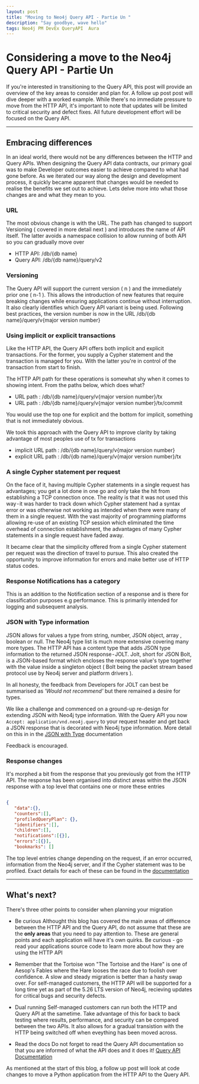 ```yaml
---
layout: post
title: "Moving to Neo4j Query API - Partie Un "
description: "Say goodbye, wave hello"
tags: Neo4j PM DevEx QueryAPI  Aura
---
```


# Considering a move to the Neo4j Query API - Partie Un

If you're interested in transitioning to the Query API, this post will provide an overview of the key areas to consider and plan for. A follow up post post will dive deeper with a worked example. While there's no immediate pressure to move from the HTTP API, it's important to note that updates will be limited to critical security and defect fixes. All future development effort will be focused on the Query API.

---

## Embracing differences

In an ideal world, there would not be any differences between the HTTP and Query APIs. When designing the Query API data contracts, our primary goal was to make Developer outcomes easier to achieve compared to what had gone before. As we iterated our way along the design and development process, it quickly became apparent that changes would be needed to realise the benefits we set out to achieve. Lets delve more into what those changes are and what they mean to you.

### URL

The most obvious change is with the URL. The path has changed to support Versioning ( covered in more detail next ) and introduces the name of API itself. The latter avoids a namespace collision to allow running of both API so you can gradually move over

- HTTP API: /db/{db name}
- Query API: /db/{db name}/query/v2

### Versioning

The Query API will support the current version ( n ) and the immediately prior one ( n-1 ). This allows the introduction of new features that require breaking changes while ensuring applications continue without interruption. It also clearly identifies which Query API variant is being used. Following best practices, the version number is now in the URL
/db/{db name}/query/v{major version number}

### Using implicit or explicit transactions

Like the HTTP API, the Query API offers both implicit and explicit transactions. For the former, you supply a Cypher statement and the transaction is managed for you. With the latter you're in control of the transaction from start to finish.

The HTTP API path for these operations is somewhat shy when it comes to showing intent. From the paths below, which does what?

- URL path : /db/{db name}/query/v{major version number}/tx
- URL path : /db/{db name}/query/v{major version number}/tx/commit

You would use the top one for explicit and the bottom for implicit, something that is not immediately obvious.

We took this approach with the Query API to improve clarity by taking advantage of most peoples use of tx for transactions

- implicit URL path : /db/{db name}/query/v{major version number}
- explicit URL path : /db/{db name}/query/v{major version number}/tx

### A single Cypher statement per request

On the face of it, having multiple Cypher statements in a single request has advantages; you get a lot done in one go and only take the hit from establishing a TCP connection once. The reality is that it was not used this way - it was harder to track down which Cypher statement had a syntax error or was otherwise not working as intended when there were many of them in a single request. With the vast majority of programming platforms allowing re-use of an existing TCP session which eliminated the time overhead of connection establishment, the advantages of many Cypher statements in a single request have faded away.

It became clear that the simplicity offered from a single Cypher statement per request was the direction of travel to pursue. This also created the opportunity to improve information for errors and make better use of HTTP status codes.

### Response Notifications has a category

This is an addition to the Notification section of a response and is there for classification purposes e.g performance. This is primarily intended for logging and subsequent analysis.

### JSON with Type information

JSON allows for values a type from string, number, JSON object, array , boolean or null. The Neo4j type list is much more extensive covering many more types. The HTTP API has a content type that adds JSON type information to the returned JSON response - JOLT. Jolt, short for JSON Bolt, is a JSON-based format which encloses the response value's type together with the value inside a singleton object ( Bolt being the packet stream based protocol use by Neo4j server and platform drivers ).

In all honesty, the feedback from Developers for JOLT can best be summarised as _'Would not recommend'_ but there remained a desire for types.

We like a challenge and commenced on a ground-up re-design for extending JSON with Neo4j type information. With the Query API you now `Accept: application/vnd.neo4j.query` to your request header and get back a JSON response that is decorated with Neo4j type information. More detail on this in in the [JSON with Type](https://neo4j.com/docs/query-api/current/result-formats/#_json_with_type_information) documentation

Feedback is encouraged.

### Response changes

It's morphed a bit from the response that you previously got from the HTTP API. The response has been organised into distinct areas within the JSON response with a top level that contains one or more these entries

```JSON

{
   "data":{},
   "counters":[],
   "profiledQueryPlan": {},
   "identifiers":[],
   "children":[],
   "notifications":[{}],
   "errors":[{}],
   "bookmarks": []
```

The top level entries change depending on the request, if an error occurred, information from the Neo4j server, and if the Cypher statement was to be profiled. Exact details for each of these can be found in the [documentation](https://neo4j.com/docs/query-api/current/)

---

## What's next?

There's three other points to consider when planning your migration

- Be curious
  Althought this blog has covered the main areas of difference between the HTTP API and the Query API, do not assume that these are the **only areas** that you need to pay attention to. These are general points and each application will have it's own quirks. Be curious - go read your applications source code to learn more about how they are using the HTTP API

- Remember that the Tortoise won
  "The Tortoise and the Hare" is one of Aesop's Fables where the Hare looses the race due to foolish over confidence. A slow and steady migration is better than a hasty swap over. For self-managed customers, the HTTP API will be supported for a long time yet as part of the 5.26 LTS version of Neo4j, recieving updates for critical bugs and security defects.

- Dual running
  Self-managed customers can run both the HTTP and Query API at the sametime. Take advantage of this for back to back testing where results, performance, and security can be compared between the two APIs. It also allows for a gradual transistion with the HTTP being switched off when eveything has been moved across.

- Read the docs
  Do not forget to read the Query API documentation so that you are informed of what the API does and it does it! [Query API Documentation](https://neo4j.com/docs/query-api/current/)

As mentioned at the start of this blog, a follow up post will look at code changes to move a Python application from the HTTP API to the Query API.
